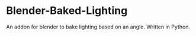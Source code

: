 # Blender-Baked-Lighting
An addon for blender to bake lighting based on an angle. Written in Python.
